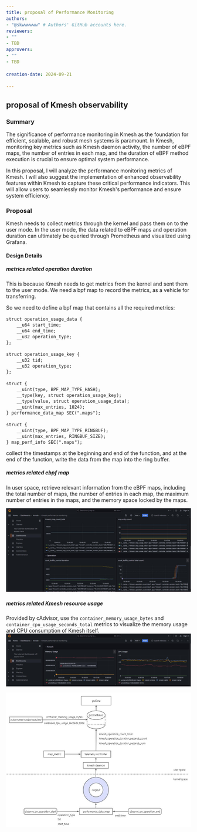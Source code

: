 ```yaml
---
title: proposal of Performance Monitoring
authors:
- "@skwwwwww" # Authors' GitHub accounts here.
reviewers:
- ""
- TBD
approvers:
- ""
- TBD

creation-date: 2024-09-21

---
```


## proposal of Kmesh observability

<!--
This is the title of your KEP. Keep it short, simple, and descriptive. A good
title can help communicate what the KEP is and should be considered as part of
any review.
-->
### Summary

<!--
This section is incredibly important for producing high-quality, user-focused
documentation such as release notes or a development roadmap.

A good summary is probably at least a paragraph in length.
-->

The significance of performance monitoring in Kmesh as the foundation for efficient, scalable, and robust mesh systems is paramount. In Kmesh, monitoring key metrics such as Kmesh daemon activity, the number of eBPF maps, the number of entries in each map, and the duration of eBPF method execution is crucial to ensure optimal system performance.

In this proposal, I will analyze the performance monitoring metrics of Kmesh. I will also suggest the implementation of enhanced observability features within Kmesh to capture these critical performance indicators. This will allow users to seamlessly monitor Kmesh's performance and ensure system efficiency.

### Proposal

Kmesh needs to collect metrics through the kernel and pass them on to the user mode. In the user mode, the data related to eBPF maps and operation duration can ultimately be queried through Prometheus and visualized using Grafana.

#### Design Details

##### metrics related operation duration

This is because Kmesh needs to get metrics from the kernel and sent them to the user mode. We need a bpf map to record the metrics, as a vehicle for transferring.

So we need to define a bpf map that contains all the required metrics:

```
struct operation_usage_data {
    __u64 start_time;
    __u64 end_time;
    __u32 operation_type;
};

struct operation_usage_key {
    __u32 tid;
    __u32 operation_type;
};

struct {
    __uint(type, BPF_MAP_TYPE_HASH);
    __type(key, struct operation_usage_key);
    __type(value, struct operation_usage_data);
    __uint(max_entries, 1024);
} performance_data_map SEC(".maps");

struct {
    __uint(type, BPF_MAP_TYPE_RINGBUF);
    __uint(max_entries, RINGBUF_SIZE);
} map_perf_info SEC(".maps");
```

collect the timestamps at the beginning and end of the function, and at the end of the function, write the data from the map into the ring buffer.

##### metrics related ebpf map

In user space, retrieve relevant information from the eBPF maps, including the total number of maps, the number of entries in each map, the maximum number of entries in the maps, and the memory space locked by the maps.

![](pics/kmesh_map_and_operation_monitoring.jpg)

##### metrics related Kmesh resource usage

Provided by cAdvisor, use the `container_memory_usage_bytes` and `container_cpu_usage_seconds_total` metrics to visualize the memory usage and CPU consumption of Kmesh itself.
![](pics/kmesh_daemon_monitoring.jpg)

![](pics/performance_monitoring.jpg)

